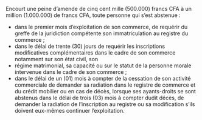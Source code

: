 Encourt une peine d’amende de cinq cent mille (500.000) francs CFA à un million (1.000.000) de francs CFA, toute personne qui s’est abstenue :
- dans le premier mois d’exploitation de son commerce, de requérir du greffe de la juridiction compétente son immatriculation au registre du commerce ;
- dans le délai de trente (30) jours de requérir les inscriptions modificatives complémentaires dans le cadre de son commerce notamment sur son état civil, son
- régime matrimonial, sa capacité ou sur le statut de la personne morale intervenue dans le cadre de son commerce ;
- dans le délai de un (01) mois à compter de la cessation de son activité commerciale de demander sa radiation dans le registre de commerce et du crédit mobilier ou en cas de décès, lorsque ses ayants-droits se sont abstenus dans le délai de trois (03) mois à compter dudit décès, de demander la radiation de l’inscription au registre ou sa modification s’ils doivent eux-mêmes continuer l’exploitation.